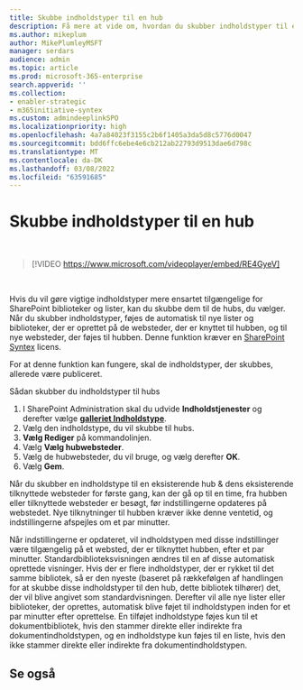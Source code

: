 ```yaml
---
title: Skubbe indholdstyper til en hub
description: Få mere at vide om, hvordan du skubber indholdstyper til en hub
ms.author: mikeplum
author: MikePlumleyMSFT
manager: serdars
audience: admin
ms.topic: article
ms.prod: microsoft-365-enterprise
search.appverid: ''
ms.collection:
- enabler-strategic
- m365initiative-syntex
ms.custom: admindeeplinkSPO
ms.localizationpriority: high
ms.openlocfilehash: 4a7a84023f3155c2b6f1405a3da5d8c5776d0047
ms.sourcegitcommit: bdd6ffc6ebe4e6cb212ab22793d9513dae6d798c
ms.translationtype: MT
ms.contentlocale: da-DK
ms.lasthandoff: 03/08/2022
ms.locfileid: "63591685"
---
```

# <a name="push-content-types-to-a-hub"></a>Skubbe indholdstyper til en hub

</br>

> [!VIDEO https://www.microsoft.com/videoplayer/embed/RE4GyeV]  

</br>


Hvis du vil gøre vigtige indholdstyper mere ensartet tilgængelige for SharePoint biblioteker og lister, kan du skubbe dem til de hubs, du vælger. Når du skubber indholdstyper, føjes de automatisk til nye lister og biblioteker, der er oprettet på de websteder, der er knyttet til hubben, og til nye websteder, der føjes til hubben. Denne funktion kræver en [SharePoint Syntex](index.md) licens.

For at denne funktion kan fungere, skal de indholdstyper, der skubbes, allerede være publiceret.

Sådan skubber du indholdstyper til hubs

1. I SharePoint Administration skal du udvide **Indholdstjenester** og derefter vælge <a href="https://go.microsoft.com/fwlink/?linkid=2185074" target="_blank">**galleriet Indholdstype**</a>.
2. Vælg den indholdstype, du vil skubbe til hubs.
3. **Vælg Rediger** på kommandolinjen.
4. Vælg **Vælg hubwebsteder**.
5. Vælg de hubwebsteder, du vil bruge, og vælg derefter **OK**.
6. Vælg **Gem**.

Når du skubber en indholdstype til en eksisterende hub & dens eksisterende tilknyttede websteder for første gang, kan der gå op til en time, fra hubben eller tilknyttede websteder er besøgt, før indstillingerne opdateres på webstedet. Nye tilknytninger til hubben kræver ikke denne ventetid, og indstillingerne afspejles om et par minutter.

Når indstillingerne er opdateret, vil indholdstypen med disse indstillinger være tilgængelig på et websted, der er tilknyttet hubben, efter et par minutter. Standardbiblioteksvisningen ændres til en af disse automatisk oprettede visninger. Hvis der er flere indholdstyper, der er rykket til det samme bibliotek, så er den nyeste (baseret på rækkefølgen af handlingen for at skubbe disse indholdstyper til den hub, dette bibliotek tilhører) det, der vil blive angivet som standardvisningen.  Derefter vil alle nye lister eller biblioteker, der oprettes, automatisk blive føjet til indholdstypen inden for et par minutter efter oprettelse. En tilføjet indholdstype føjes kun til et dokumentbibliotek, hvis den stammer direkte eller indirekte fra dokumentindholdstypen, og en indholdstype kun føjes til en liste, hvis den ikke stammer direkte eller indirekte fra dokumentindholdstypen.

## <a name="see-also"></a>Se også
